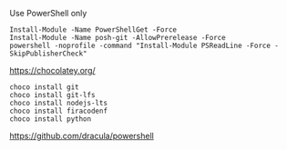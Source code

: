 Use PowerShell only

```
Install-Module -Name PowerShellGet -Force
Install-Module -Name posh-git -AllowPrerelease -Force
powershell -noprofile -command "Install-Module PSReadLine -Force -SkipPublisherCheck"
```

https://chocolatey.org/
```
choco install git
choco install git-lfs
choco install nodejs-lts
choco install firacodenf
choco install python
```



https://github.com/dracula/powershell

<br/>


